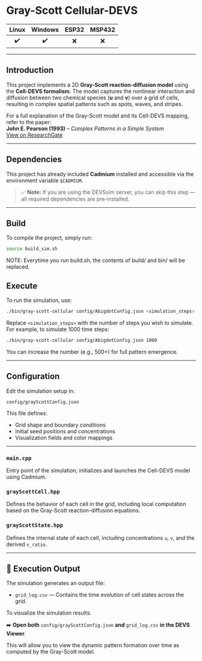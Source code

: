 # Gray-Scott Cellular-DEVS

| Linux | Windows | ESP32 | MSP432 |
|:-----:|:-------:|:-----:|:------:|
| ✔️    | ✔️      | ❌    | ❌     |

---

## Introduction

This project implements a 2D **Gray-Scott reaction-diffusion model** using the **Cell-DEVS formalism**. The model captures the nonlinear interaction and diffusion between two chemical species (**u** and **v**) over a grid of cells, resulting in complex spatial patterns such as spots, waves, and stripes.

For a full explanation of the Gray-Scott model and its Cell-DEVS mapping, refer to the paper:  
**John E. Pearson (1993)** – *Complex Patterns in a Simple System*  
[View on ResearchGate](https://www.researchgate.net/publication/6011915_Complex_Patterns_in_a_Simple_System)

---

## Dependencies

This project has already included **Cadmium** installed and accessible via the environment variable `$CADMIUM`.

> ✅ **Note:** If you are using the DEVSsim server, you can skip this step — all required dependencies are pre-installed.

---

## Build

To compile the project, simply run:

```bash
source build_sim.sh
```
NOTE: Everytime you run build.sh, the contents of build/ and bin/ will be replaced.

## Execute

To run the simulation, use:

```bash
./bin/gray-scott-cellular config/AbigdotConfig.json <simulation_steps>
```

Replace `<simulation_steps>` with the number of steps you wish to simulate.  
For example, to simulate 1000 time steps:

```bash
./bin/gray-scott-cellular config/AbigdotConfig.json 1000
```

You can increase the number (e.g., 500+) for full pattern emergence.

---

## Configuration

Edit the simulation setup in:

```
config/grayScottConfig.json
```

This file defines:
- Grid shape and boundary conditions
- Initial seed positions and concentrations
- Visualization fields and color mappings

---
### `main.cpp`
Entry point of the simulation; initializes and launches the Cell-DEVS model using Cadmium.

### `grayScottCell.hpp`
Defines the behavior of each cell in the grid, including local computation based on the Gray-Scott reaction-diffusion equations.

### `grayScottState.hpp`
Defines the internal state of each cell, including concentrations `u`, `v`, and the derived `v_ratio`.

---

## 🧪 Execution Output

The simulation generates an output file:

- `grid_log.csv` — Contains the time evolution of cell states across the grid.

To visualize the simulation results:

➡️ **Open both** `config/grayScottConfig.json` **and** `grid_log.csv` **in the DEVS Viewer**.

This will allow you to view the dynamic pattern formation over time as computed by the Gray-Scott model.
